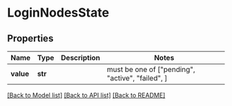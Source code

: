 # LoginNodesState


## Properties
Name | Type | Description | Notes
------------ | ------------- | ------------- | -------------
**value** | **str** |  |  must be one of ["pending", "active", "failed", ]

[[Back to Model list]](../README.md#documentation-for-models) [[Back to API list]](../README.md#documentation-for-api-endpoints) [[Back to README]](../README.md)


